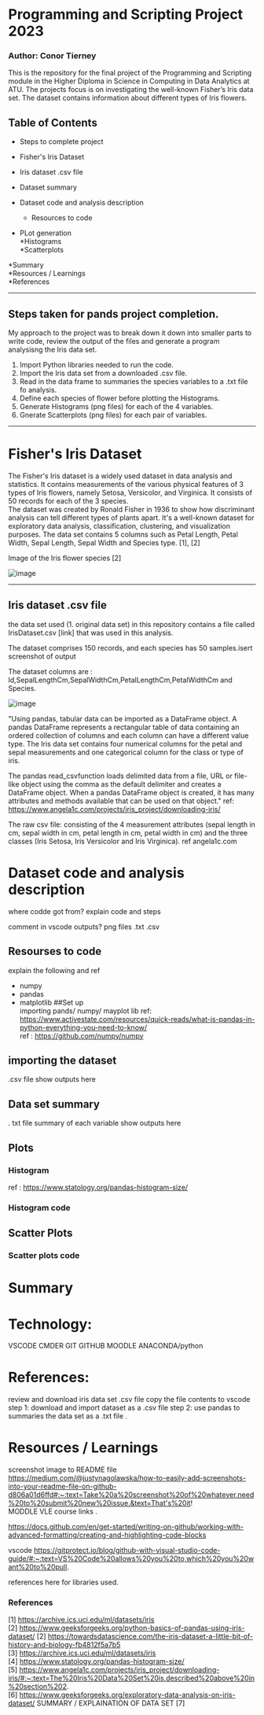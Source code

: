 # Programming and Scripting Project 2023

### Author: Conor Tierney

This is the repository for the final project of the Programming and Scripting module in the Higher Diploma in Science in Computing in Data Analytics 
at ATU. The projects focus is on investigating the well-known Fisher’s Iris data set. The dataset contains information about different types of Iris flowers.

## Table of Contents

* Steps to complete project   
* Fisher's Iris Dataset    
* Iris dataset .csv file  
* Dataset summary  
* Dataset code and analysis description  
  * Resources to code  
  
* PLot generation    
  *Histograms  
  *Scatterplots  
 
*Summary  
*Resources / Learnings    
*References    
  
-----------------------------------------------------------------------------------------

## Steps taken for pands project completion.  

My approach to the project was to break down it down into smaller parts to write code, review the output of the files and generate a program analysisng the Iris data set.  

1. Import Python libraries needed to run the code.  
2. Import the Iris data set from a downloaded .csv file.  
3. Read in the data frame to summaries the species variables to a .txt file fo analysis.  
4. Define each species of flower before plotting the Histograms.  
5. Generate Histograms (png files) for each of the 4 variables.   
6. Gnerate Scatterplots (png files) for each pair of variables.   

-------------------------------------------------------------------------------------------

# Fisher's Iris Dataset  

The Fisher's Iris dataset is a widely used dataset in data analysis and statistics. It contains measurements of the various physical features of 3 types of Iris flowers, namely Setosa, Versicolor, and Virginica. It consists of 50 records for each of the 3 species.  
The dataset was created by Ronald Fisher in 1936 to show how discriminant analysis can tell different types of plants apart. It's a well-known dataset for exploratory data analysis, classification, clustering, and visualization purposes.
The data set contains 5 columns such as Petal Length, Petal Width, Sepal Length, Sepal Width and Species type. [1], [2]




Image of the Iris flower species [2]

![image](https://user-images.githubusercontent.com/123323783/235207350-570be5ba-c0cf-48ab-8533-68786c7bf087.png)

------------------------------------------------------------------------------------------

## Iris dataset .csv file 
the data set used (1. original data set)  in this repository contains a file called IrisDataset.csv [link] that was used in this analysis.

The dataset comprises 150 records, and each species has 50 samples.isert screenshot of output

The dataset columns are : Id,SepalLengthCm,SepalWidthCm,PetalLengthCm,PetalWidthCm and Species.

![image](https://user-images.githubusercontent.com/123323783/235209194-c6e72f62-ce96-4415-93b0-c50d9f1eb1cb.png)



"Using pandas, tabular data can be imported as a DataFrame object. A pandas DataFrame represents a rectangular table of data containing an ordered collection of columns and each column can have a different value type. The Iris data set contains four numerical columns for the petal and sepal measurements and one categorical column for the class or type of iris.

The pandas read_csvfunction loads delimited data from a file, URL or file-like object using the comma as the default delimiter and creates a DataFrame object. When a pandas DataFrame object is created, it has many attributes and methods available that can be used on that object." 
ref: https://www.angela1c.com/projects/iris_project/downloading-iris/

The raw csv file: consisting of the 4 measurement attributes (sepal length in cm, sepal width in cm, petal length in cm, petal width in cm) and the three classes (Iris Setosa, Iris Versicolor and Iris Virginica). ref angela1c.com




# Dataset code and analysis description
where codde got from?
explain code and steps

comment in vscode
outputs?
png files 
.txt 
.csv


## Resourses to code
explain the following and ref
 - numpy 
 - pandas
 - matplotlib
##Set up  
importing pands/ numpy/ mayplot lib
ref: https://www.activestate.com/resources/quick-reads/what-is-pandas-in-python-everything-you-need-to-know/  
ref : https://github.com/numpy/numpy  






## importing the dataset
.csv file
show outputs here


## Data set summary
. txt file
summary of each variable
show outputs here



## Plots

### Histogram

ref : https://www.statology.org/pandas-histogram-size/




### Histogram code


## Scatter Plots

### Scatter plots code


# Summary 

# Technology: 
VSCODE 
CMDER
GIT
GITHUB
MOODLE
ANACONDA/python













# References: 


review and download iris data set .csv file 
copy the file contents to vscode 
step 1: download and import dataset as a .csv file
step 2: use pandas to summaries the data set as a .txt file .


# Resources / Learnings
screenshot image to README file
https://medium.com/@justynagolawska/how-to-easily-add-screenshots-into-your-readme-file-on-github-d806a01d6ffd#:~:text=Take%20a%20screenshot%20of%20whatever,need%20to%20submit%20new%20issue.&text=That's%20it!  
MODDLE VLE course links . 

https://docs.github.com/en/get-started/writing-on-github/working-with-advanced-formatting/creating-and-highlighting-code-blocks

vscode 
https://gitprotect.io/blog/github-with-visual-studio-code-guide/#:~:text=VS%20Code%20allows%20you%20to,which%20you%20want%20to%20pull.  


references here for libraries used.


### References
[1] https://archive.ics.uci.edu/ml/datasets/iris  
[2] https://www.geeksforgeeks.org/python-basics-of-pandas-using-iris-dataset/ 
[2] https://towardsdatascience.com/the-iris-dataset-a-little-bit-of-history-and-biology-fb4812f5a7b5  
[3] https://archive.ics.uci.edu/ml/datasets/iris  
[4] https://www.statology.org/pandas-histogram-size/  
[5] https://www.angela1c.com/projects/iris_project/downloading-iris/#:~:text=The%20Iris%20Data%20Set%20is,described%20above%20in%20section%202.  
[6] https://www.geeksforgeeks.org/exploratory-data-analysis-on-iris-dataset/  SUMMARY / EXPLAINATION OF DATA SET
[7]



